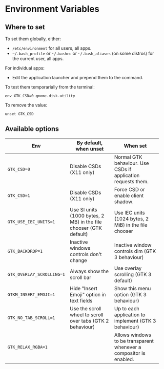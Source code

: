 # Environment Variables

## Where to set

To set them globally, either:

- `/etc/environment` for all users, all apps.
- `~/.bash_profile` or `~/.bashrc` or `~/.bash_aliases` (on some distros) for the current user, all apps.

For individual apps:

- Edit the application launcher and prepend them to the command.

To test them temporarially from the terminal:

    env GTK_CSD=0 gnome-disk-utility

To remove the value:

    unset GTK_CSD


## Available options


| Env                   | By default, when unset    | When set                |
| --------------------- | ------------------------- | ----------------------- |
| `GTK_CSD=0`           | Disable CSDs (X11 only)   | Normal GTK behaviour. Use CSDs if application requests them.
| `GTK_CSD=1`           | Disable CSDs (X11 only)  | Force CSD or enable client shadow.
| `GTK_USE_IEC_UNITS=1` | Use SI units (1000 bytes, 2 MB) in the file chooser (GTK default) | Use IEC units (1024 bytes, 2 MiB) in the file chooser
| `GTK_BACKDROP=1`      | Inactive windows controls don't change | Inactive window controls dim (GTK 3 behaviour)
| `GTK_OVERLAY_SCROLLING=1` | Always show the scroll bar | Use overlay scrolling (GTK 3 default)
| `GTKM_INSERT_EMOJI=1` | Hide "Insert Emoji" option in text fields | Show this menu option (GTK 3 behaviour)
| `GTK_NO_TAB_SCROLL=1` | Use the scroll wheel to scroll over tabs (GTK 2 behaviour) | Up to each application to implement (GTK 3 behaviour)
| `GTK_RELAX_RGBA=1`    |                           | Allows windows to be transparent whenever a compositor is enabled.
